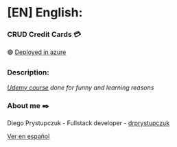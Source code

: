 # [EN] English:
### CRUD Credit Cards :credit_card:
:green_circle: [Deployed in azure](https://tarjetasbackendservice.azurewebsites.net)

### Description: 
_[Udemy course](https://www.udemy.com/course/crud-angular-9-net-core-entity-framework-coresqlserver/) done for funny and learning reasons_


### About me ✒️
Diego Prystupczuk - Fullstack developer - [drprystupczuk](https://github.com/drprystupczuk)

[Ver en español](README-español.md)
